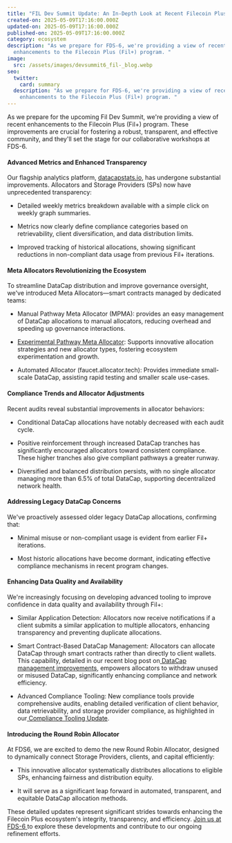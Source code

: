 ```yaml
---
title: "FIL Dev Summit Update: An In-Depth Look at Recent Filecoin Plus Enhancements"
created-on: 2025-05-09T17:16:00.000Z
updated-on: 2025-05-09T17:16:00.000Z
published-on: 2025-05-09T17:16:00.000Z
category: ecosystem
description: "As we prepare for FDS-6, we're providing a view of recent
  enhancements to the Filecoin Plus (Fil+) program. "
image:
  src: /assets/images/devsummit6_fil-_blog.webp
seo:
  twitter:
    card: summary
  description: "As we prepare for FDS-6, we're providing a view of recent
    enhancements to the Filecoin Plus (Fil+) program. "
---
```

As we prepare for the upcoming Fil Dev Summit, we're providing a view of recent enhancements to the Filecoin Plus (Fil+) program. These improvements are crucial for fostering a robust, transparent, and effective community, and they'll set the stage for our collaborative workshops at FDS-6.

#### Advanced Metrics and Enhanced Transparency

Our flagship analytics platform, [datacapstats.io](http://datacapstats.io), has undergone substantial improvements. Allocators and Storage Providers (SPs) now have unprecedented transparency:

* Detailed weekly metrics breakdown available with a simple click on weekly graph summaries.


* Metrics now clearly define compliance categories based on retrievability, client diversification, and data distribution limits.


* Improved tracking of historical allocations, showing significant reductions in non-compliant data usage from previous Fil+ iterations.



#### Meta Allocators Revolutionizing the Ecosystem

To streamline DataCap distribution and improve governance oversight, we've introduced Meta Allocators—smart contracts managed by dedicated teams:

* Manual Pathway Meta Allocator (MPMA): provides an easy management of DataCap allocations to manual allocators, reducing overhead and speeding up governance interactions.

* [Experimental Pathway Meta Allocator](https://github.com/fidlabs/Experimental-Pathway-Metaallocator): Supports innovative allocation strategies and new allocator types, fostering ecosystem experimentation and growth.

* Automated Allocator (faucet.allocator.tech): Provides immediate small-scale DataCap, assisting rapid testing and smaller scale use-cases.



#### Compliance Trends and Allocator Adjustments

Recent audits reveal substantial improvements in allocator behaviors:

* Conditional DataCap allocations have notably decreased with each audit cycle.


* Positive reinforcement through increased DataCap tranches has significantly encouraged allocators toward consistent compliance. These higher tranches also give compliant pathways a greater runway.


* Diversified and balanced distribution persists, with no single allocator managing more than 6.5% of total DataCap, supporting decentralized network health.



#### Addressing Legacy DataCap Concerns

We've proactively assessed older legacy DataCap allocations, confirming that:

* Minimal misuse or non-compliant usage is evident from earlier Fil+ iterations.


* Most historic allocations have become dormant, indicating effective compliance mechanisms in recent program changes.



#### Enhancing Data Quality and Availability

We're increasingly focusing on developing advanced tooling to improve confidence in data quality and availability through Fil+:

* Similar Application Detection: Allocators now receive notifications if a client submits a similar application to multiple allocators, enhancing transparency and preventing duplicate allocations.


* Smart Contract-Based DataCap Management: Allocators can allocate DataCap through smart contracts rather than directly to client wallets. This capability, detailed in our recent blog post on[ DataCap management improvements](https://www.fidl.tech/news/improvements-to-datacap-management), empowers allocators to withdraw unused or misused DataCap, significantly enhancing compliance and network efficiency.


* Advanced Compliance Tooling: New compliance tools provide comprehensive audits, enabling detailed verification of client behavior, data retrievability, and storage provider compliance, as highlighted in our[ Compliance Tooling Update](https://www.fidl.tech/news/compliance-tooling).



#### Introducing the Round Robin Allocator

At FDS6, we are excited to demo the new Round Robin Allocator, designed to dynamically connect Storage Providers, clients, and capital efficiently:

* This innovative allocator systematically distributes allocations to eligible SPs, enhancing fairness and distribution equity.


* It will serve as a significant leap forward in automated, transparent, and equitable DataCap allocation methods.



These detailed updates represent significant strides towards enhancing the Filecoin Plus ecosystem's integrity, transparency, and efficiency. [Join us at FDS-6 ](https://lu.ma/eyk46hz0)to explore these developments and contribute to our ongoing refinement efforts.

